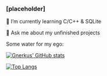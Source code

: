 ### [placeholder]

<!--
**gnerkus/gnerkus** is a ✨ _special_ ✨ repository because its `README.md` (this file) appears on your GitHub profile.

Here are some ideas to get you started:

- 🔭 I’m currently working on ...
- 🌱 I’m currently learning ...
- 👯 I’m looking to collaborate on ...
- 🤔 I’m looking for help with ...
- 💬 Ask me about ...
- 📫 How to reach me: ...
- 😄 Pronouns: ...
- ⚡ Fun fact: ...
-->

🌱 I’m currently learning C/C++ & SQLite

💬 Ask me about my unfinished projects

Some water for my ego:

[![Gnerkus' GitHub stats](https://github-readme-stats.vercel.app/api?username=gnerkus&count_private=true)](https://github.com/anuraghazra/github-readme-stats)

[![Top Langs](https://github-readme-stats.vercel.app/api/top-langs/?username=gnerkus&langs_count=10)](https://github.com/anuraghazra/github-readme-stats)


